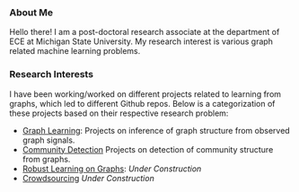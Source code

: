 <!--
<pre align="center">
  <strong>Abdullah Karaaslanli</strong>
</pre>
-->

### About Me
Hello there! I am a post-doctoral research associate at the department of ECE at Michigan State University. My research interest is various graph related machine learning problems. 

### Research Interests
I have been working/worked on different projects related to learning from graphs, which led to different Github repos. Below is a categorization of these projects based on their respective research problem:

- [Graph Learning](https://github.com/stars/abdkarr/lists/graph-learning): Projects on inference of graph structure from observed graph signals.
- [Community Detection](https://github.com/stars/abdkarr/lists/community-detection) Projects on detection of community structure from graphs.
- [Robust Learning on Graphs](https://github.com/stars/abdkarr/lists/robust-learning-on-graphs): *Under Construction*
- [Crowdsourcing](https://github.com/stars/abdkarr/lists/crowdsourcing) *Under Construction*
